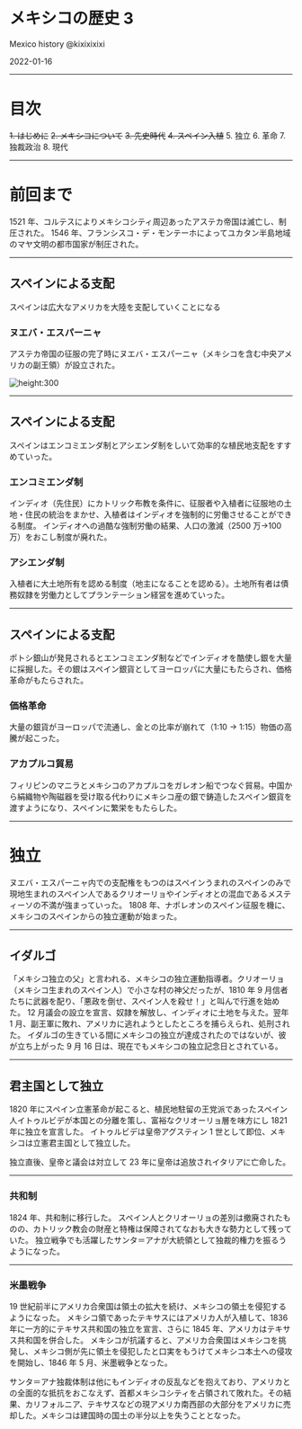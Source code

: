 # メキシコの歴史 3

Mexico history
@kixixixixi

2022-01-16

---

# 目次

~~1. はじめに~~
~~2. メキシコについて~~
~~3. 先史時代~~
~~4. スペイン入植~~ 5. 独立 6. 革命 7. 独裁政治 8. 現代

---

# 前回まで

1521 年、コルテスによりメキシコシティ周辺あったアステカ帝国は滅亡し、制圧された。
1546 年、フランシスコ・デ・モンテーホによってユカタン半島地域のマヤ文明の都市国家が制圧された。

---

## スペインによる支配

スペインは広大なアメリカを大陸を支配していくことになる

### ヌエバ・エスパーニャ

アステカ帝国の征服の完了時にヌエバ・エスパーニャ（メキシコを含む中央アメリカの副王領）が設立された。

![height:300](https://upload.wikimedia.org/wikipedia/commons/thumb/4/41/Mapa_del_Virreinato_de_la_Nueva_Espa%C3%B1a_%281794%29.svg/1280px-Mapa_del_Virreinato_de_la_Nueva_Espa%C3%B1a_%281794%29.svg.png)

---

## スペインによる支配

スペインはエンコミエンダ制とアシエンダ制をしいて効率的な植民地支配をすすめていった。

### エンコミエンダ制

インディオ（先住民）にカトリック布教を条件に、征服者や入植者に征服地の土地・住民の統治をまかせ、入植者はインディオを強制的に労働させることができる制度。
インディオへの過酷な強制労働の結果、人口の激減（2500 万->100 万）をおこし制度が廃れた。

### アシエンダ制

入植者に大土地所有を認める制度（地主になることを認める）。土地所有者は債務奴隷を労働力としてプランテーション経営を進めていった。

---

## スペインによる支配

ポトシ銀山が発見されるとエンコミエンダ制などでインディオを酷使し銀を大量に採掘した。その銀はスペイン銀貨としてヨーロッパに大量にもたらされ、価格革命がもたらされた。

### 価格革命

大量の銀貨がヨーロッパで流通し、金との比率が崩れて（1:10 -> 1:15）物価の高騰が起こった。

### アカプルコ貿易

フィリピンのマニラとメキシコのアカプルコをガレオン船でつなぐ貿易。中国から絹織物や陶磁器を受け取る代わりにメキシコ産の銀で鋳造したスペイン銀貨を渡すようになり、スペインに繁栄をもたらした。

---

# 独立

ヌエバ・エスパーニャ内での支配権をもつのはスペインうまれのスペインのみで現地生まれのスペイン人であるクリオーリョやインディオとの混血であるメスティーソの不満が強まっていった。
1808 年、ナポレオンのスペイン征服を機に、メキシコのスペインからの独立運動が始まった。

---

## イダルゴ

「メキシコ独立の父」と言われる、メキシコの独立運動指導者。クリオーリョ（メキシコ生まれのスペイン人）で小さな村の神父だったが、1810 年 9 月信者たちに武器を配り、「悪政を倒せ、スペイン人を殺せ！」と叫んで行進を始めた。
12 月議会の設立を宣言、奴隷を解放し、インディオに土地を与えた。翌年 1 月、副王軍に敗れ、アメリカに逃れようとしたところを捕らえられ、処刑された。
イダルゴの生きている間にメキシコの独立が達成されたのではないが、彼が立ち上がった 9 月 16 日は、現在でもメキシコの独立記念日とされている。

---

## 君主国として独立

1820 年にスペイン立憲革命が起こると、植民地駐留の王党派であったスペイン人イトゥルビデが本国との分離を策し、富裕なクリオーリョ層を味方にし 1821 年に独立を宣言した。
イトゥルビデは皇帝アグスティン 1 世として即位、メキシコは立憲君主国として独立した。

独立直後、皇帝と議会は対立して 23 年に皇帝は追放されイタリアに亡命した。

---

### 共和制

1824 年、共和制に移行した。
スペイン人とクリオーリョの差別は撤廃されたものの、カトリック教会の財産と特権は保障されてなおも大きな勢力として残っていた。
独立戦争でも活躍したサンタ＝アナが大統領として独裁的権力を振るうようになった。

---

### 米墨戦争

19 世紀前半にアメリカ合衆国は領土の拡大を続け、メキシコの領土を侵犯するようになった。
メキシコ領であったテキサスにはアメリカ人が入植して、1836 年に一方的にテキサス共和国の独立を宣言、さらに 1845 年、アメリカはテキサス共和国を併合した。
メキシコが抗議すると、アメリカ合衆国はメキシコを挑発し、メキシコ側が先に領土を侵犯したと口実をもうけてメキシコ本土への侵攻を開始し、1846 年 5 月、米墨戦争となった。

サンタ＝アナ独裁体制は他にもインディオの反乱などを抱えており、アメリカとの全面的な抵抗をおこなえず、首都メキシコシティを占領されて敗れた。その結果、カリフォルニア、テキサスなどの現アメリカ南西部の大部分をアメリカに売却した。メキシコは建国時の国土の半分以上を失うこととなった。
